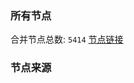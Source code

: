 ### 所有节点
合并节点总数: `5414`
[节点链接](https://github.com/rzhy1/33/raw/master/sub/sub_merge_base64.txt)

### 节点来源
